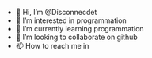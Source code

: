 - 👋 Hi, I’m @Disconnecdet
- 👀 I’m interested in programmation
- 🌱 I’m currently learning programmation
- 💞️ I’m looking to collaborate on github
- 📫 How to reach me in

<!---
Disconnecdet/Disconnecdet is a ✨ special ✨ repository because its `README.md` (this file) appears on your GitHub profile.
You can click the Preview link to take a look at your changes.
--->

